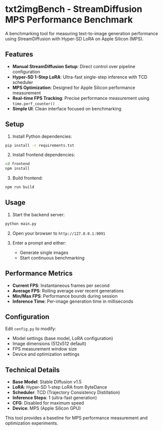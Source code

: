 # txt2imgBench - StreamDiffusion MPS Performance Benchmark

A benchmarking tool for measuring text-to-image generation performance using StreamDiffusion with Hyper-SD LoRA on Apple Silicon (MPS).

## Features

- **Manual StreamDiffusion Setup**: Direct control over pipeline configuration
- **Hyper-SD 1-Step LoRA**: Ultra-fast single-step inference with TCD scheduler
- **MPS Optimization**: Designed for Apple Silicon performance measurement
- **Real-time FPS Tracking**: Precise performance measurement using `time.perf_counter()`
- **Simple UI**: Clean interface focused on benchmarking

## Setup

1. Install Python dependencies:
```bash
pip install -r requirements.txt
```

2. Install frontend dependencies:
```bash
cd frontend
npm install
```

3. Build frontend:
```bash
npm run build
```

## Usage

1. Start the backend server:
```bash
python main.py
```

2. Open your browser to `http://127.0.0.1:9091`

3. Enter a prompt and either:
   - Generate single images
   - Start continuous benchmarking

## Performance Metrics

- **Current FPS**: Instantaneous frames per second
- **Average FPS**: Rolling average over recent generations
- **Min/Max FPS**: Performance bounds during session
- **Inference Time**: Per-image generation time in milliseconds

## Configuration

Edit `config.py` to modify:

- Model settings (base model, LoRA configuration)
- Image dimensions (512x512 default)
- FPS measurement window size
- Device and optimization settings

## Technical Details

- **Base Model**: Stable Diffusion v1.5
- **LoRA**: Hyper-SD 1-step LoRA from ByteDance
- **Scheduler**: TCD (Trajectory Consistency Distillation)
- **Inference Steps**: 1 (ultra-fast generation)
- **CFG**: Disabled for maximum speed
- **Device**: MPS (Apple Silicon GPU)

This tool provides a baseline for MPS performance measurement and optimization experiments.